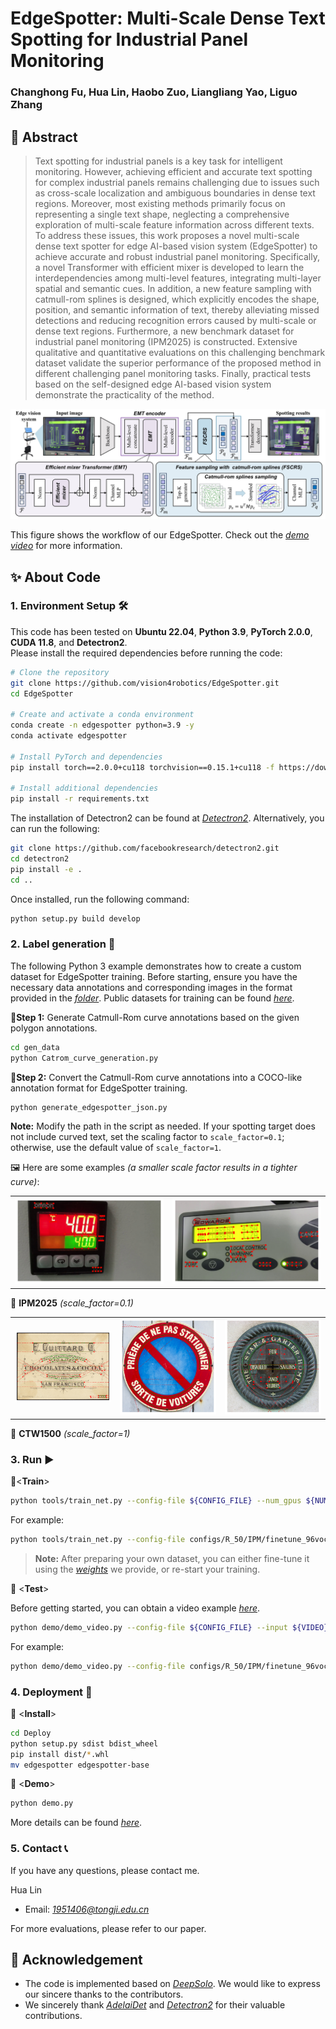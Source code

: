 # EdgeSpotter: Multi-Scale Dense Text Spotting for Industrial Panel Monitoring

### Changhong Fu, Hua Lin, Haobo Zuo, Liangliang Yao, Liguo Zhang

## 📌 Abstract
>Text spotting for industrial panels is a key task for intelligent monitoring. However, achieving efficient and accurate text spotting for complex industrial panels remains challenging due to issues such as cross-scale localization and ambiguous boundaries in dense text regions. Moreover, most existing methods primarily focus on representing a single text shape, neglecting a comprehensive exploration of multi-scale feature information across different texts. To address these issues, this work proposes a novel multi-scale dense text spotter for edge AI-based vision system (EdgeSpotter) to achieve accurate and robust industrial panel monitoring. Specifically, a novel Transformer with efficient mixer is developed to learn the interdependencies among multi-level features, integrating multi-layer spatial and semantic cues. In addition, a new feature sampling with catmull-rom splines is designed, which explicitly encodes the shape, position, and semantic information of text, thereby alleviating missed detections and reducing recognition errors caused by multi-scale or dense text regions. Furthermore, a new benchmark dataset for industrial panel monitoring (IPM2025) is constructed. Extensive qualitative and quantitative evaluations on this challenging benchmark dataset validate the superior performance of the proposed method in different challenging panel monitoring tasks. Finally, practical tests based on the self-designed edge AI-based vision system demonstrate the practicality of the method.
 
![Workflow of our method](/fig/fig2.jpg)

This figure shows the workflow of our EdgeSpotter. Check out the *[demo video](https://youtu.be/3ix5JWObuFE)* for more information.

## ✨ About Code

### 1. **Environment Setup** 🛠️  

This code has been tested on **Ubuntu 22.04**, **Python 3.9**, **PyTorch 2.0.0**, **CUDA 11.8**, and **Detectron2**.  
Please install the required dependencies before running the code:  

```bash
# Clone the repository
git clone https://github.com/vision4robotics/EdgeSpotter.git
cd EdgeSpotter

# Create and activate a conda environment
conda create -n edgespotter python=3.9 -y
conda activate edgespotter

# Install PyTorch and dependencies
pip install torch==2.0.0+cu118 torchvision==0.15.1+cu118 -f https://download.pytorch.org/whl/torch_stable.html

# Install additional dependencies
pip install -r requirements.txt
```
The installation of Detectron2 can be found at *[Detectron2](https://github.com/facebookresearch/detectron2)*. Alternatively, you can run the following:
```bash
git clone https://github.com/facebookresearch/detectron2.git
cd detectron2 
pip install -e .
cd ..
```
Once installed, run the following command:
```bash
python setup.py build develop
```
### 2. **Label generation** 📝
The following Python 3 example demonstrates how to create a custom dataset for EdgeSpotter training. Before starting, ensure you have the necessary data annotations and corresponding images in the format provided in the *[folder](gen_data/datasets_example)*. Public datasets for training can be found *[here](https://github.com/aim-uofa/AdelaiDet/tree/master/datasets)*.

🔹**Step 1:** Generate Catmull-Rom curve annotations based on the given polygon annotations.
```bash
cd gen_data
python Catrom_curve_generation.py
```
🔹**Step 2:** Convert the Catmull-Rom curve annotations into a COCO-like annotation format for EdgeSpotter training.
```bash
python generate_edgespotter_json.py
```
**Note:** Modify the path in the script as needed. If your spotting target does not include curved text, set the scaling factor to `scale_factor=0.1`; otherwise, use the default value of `scale_factor=1`.
 
🖼️ Here are some examples *(a smaller scale factor results in a tighter curve)*:

<table>
    <tr>
        <td><img src="fig/examples/img_224.jpg" alt="Image 4"></td>
        <td><img src="fig/examples/img_315.jpg" alt="Image 5"></td>
    </tr>
</table>

🔧 **IPM2025** *(scale_factor=0.1)*

<table>
    <tr>
        <td><img src="fig/examples/0003.jpg" alt="Image 1"></td>
        <td><img src="fig/examples/0013.jpg" alt="Image 2"></td>
        <td><img src="fig/examples/0036.jpg" alt="Image 3"></td>
    </tr>
</table>

🔧 **CTW1500** *(scale_factor=1)*

### 3. **Run** ▶️

🔹<**Train**>

```bash
python tools/train_net.py --config-file ${CONFIG_FILE} --num_gpus ${NUMBER}
```
For example:
```bash
python tools/train_net.py --config-file configs/R_50/IPM/finetune_96voc_25maxlen.yaml --num-gpus 2
```
> **Note:** After preparing your own dataset, you can either fine-tune it using the *[weights](https://drive.google.com/drive/folders/1-WU9o_SvGrg4e3NOgaHPtdfCpsbqAavC?usp=sharing)* we provide, or re-start your training.

🔹 <**Test**>

Before getting started, you can obtain a video example *[here](https://drive.google.com/drive/folders/1__TnS2GyYqususQ1y3m30ydBWLeBOPDB?usp=drive_link)*.
```bash
python demo/demo_video.py --config-file ${CONFIG_FILE} --input ${VIDEO} --opts MODEL.WEIGHTS ${WEIGHTS}
```
For example:
```bash
python demo/demo_video.py --config-file configs/R_50/IPM/finetune_96voc_25maxlen.yaml --input test_video/test.mp4 --opts MODEL.WEIGHTS ours.pth
```

### 4. **Deployment** 🚀

🔹 <**Install**>

```bash
cd Deploy
python setup.py sdist bdist_wheel
pip install dist/*.whl
mv edgespotter edgespotter-base
```
🔹 <**Demo**>

```bash
python demo.py
```
More details can be found *[here](Deploy/README.md)*.

### 5. **Contact** 📞
If you have any questions, please contact me.

Hua Lin

- Email: *[1951406@tongji.edu.cn](1951406@tongji.edu.cn)*

For more evaluations, please refer to our paper.

## 🙏 Acknowledgement
* The code is implemented based on *[DeepSolo](https://github.com/ViTAE-Transformer/DeepSolo)*. We would like to express our sincere thanks to the contributors.
* We sincerely thank *[AdelaiDet](https://github.com/aim-uofa/AdelaiDet)* and *[Detectron2](https://github.com/facebookresearch/detectron2)*  for their valuable contributions.
